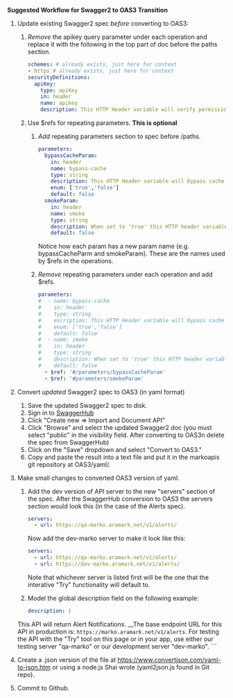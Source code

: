 **Suggested Workflow for Swagger2 to OAS3 Transition**

1. Update existing Swagger2 spec *before* converting to OAS3:

   1. *Remove* the apikey query parameter under each operation and replace it with the following in the top part of doc before the paths section.

      ```yaml
      schemes: # already exists, just here for context
      - https # already exists, just here for context
      securityDefinitions:
        apiKey:
          type: apiKey
          in: header
          name: apikey
          description: This HTTP Header variable will verify permissions.
      ```
      
     1. Use $refs for repeating parameters. **This is optional**

           1. *Add* repeating parameters section to spec before /paths.   

               ```yaml
               parameters:
                 bypassCacheParam:
                   in: header
                   name: bypass-cache
                   type: string
                   description: This HTTP Header variable will bypass cache.
                   enum: ['true','false']
                   default: false
                 smokeParam:
                   in: header
                   name: smoke
                   type: string
                   description: When set to 'true' this HTTP header variable will route the API call to the Integration testing environment.  Only applicable in QA.
                   default: false
               ```
               Notice how each param has a new param name (e.g. bypassCacheParm and smokeParam). These are the names used by $refs in the operations.

           1. *Remove* repeating parameters under each operation and add $refs.

               ```yaml
               parameters:
               #  - name: bypass-cache
               #    in: header
               #    type: string
               #    escription: This HTTP Header variable will bypass cache
               #    enum: ['true','false']
               #    default: false
               #  - name: smoke
               #    in: header
               #    type: string
               #    description: When set to 'true' this HTTP header variable will route the API call to the Integration testing environment.  Only applicable in QA.
               #    default: false
                 - $ref: '#/parameters/bypassCacheParam'
                 - $ref: '#parameters/smokeParam'
               ```
   
1. Convert *updated* Swagger2 spec to OAS3 (in yaml format)
    1. Save the updated Swagger2 spec to disk.
    1. Sign in to [SwaggerHub](https://app.swaggerhub.com/login)
    1. Click "Create new => Import and Document API"
    1. Click "Browse" and select the updated Swagger2 doc (you must select "public" in the visibility field. After converting to OAS3n delete the spec from SwaggerHub)
    1. Click on the "Save" dropdown and select "Convert to OAS3."
    1. Copy and paste the result into a text file and put it in the markoapis git repository at OAS3/yaml/.

1. Make small changes to converted OAS3 version of yaml. 

    1. Add the dev version of API server to the new "servers" section of the spec. After the SwaggerHub conversion to OAS3 the servers section would look this (in the case of the Alerts spec).
       
	   ```yaml
	   servers:
	     - url: https://qa-marko.aramark.net/v1/alerts/
	   ```
	   Now add the dev-marko server to make it look like this:
	   ```yaml
	   servers:
	     - url: https://qa-marko.aramark.net/v1/alerts/
	     - url: https://dev-marko.aramark.net/v1/alerts/
	   
       ```
	   Note that whichever server is listed first will be the one that the interative "Try" functionality will default to.
	   
    1. Model the global description field on the following example:

       ```yaml
       description: |
	  This API will return Alert Notifications.
	  __The base endpoint URL for this API in production is: `https://marko.aramark.net/v1/alerts`.
	  For testing the API with the "Try" tool on this page or in your app, use either our testing server "qa-marko" or our development server "dev-marko".
       ```
    
1. Create a .json version of the file at https://www.convertjson.com/yaml-to-json.htm or using a node.js Shai wrote (yaml2json.js found in Git repo).

1. Commit to Github.

